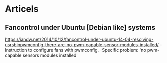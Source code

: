 # Articels

## Fancontrol under Ubuntu [Debian like] systems
https://iandw.net/2014/10/12/fancontrol-under-ubuntu-14-04-resolving-usrsbinpwmconfig-there-are-no-pwm-capable-sensor-modules-installed/
    - Instruction to configure fans with pwmconfig.
    -Specific problem: 'no pwm-capable sensors modules installed'
